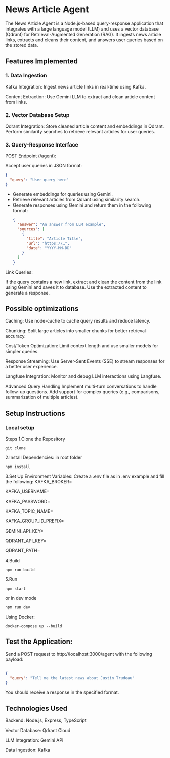 # News Article Agent
The News Article Agent is a Node.js-based query-response application that integrates with a large language model (LLM) and uses a vector database (Qdrant) for Retrieval-Augmented Generation (RAG). It ingests news article links, extracts and cleans their content, and answers user queries based on the stored data.

## Features Implemented
### 1. Data Ingestion
Kafka Integration:
Ingest news article links in real-time using Kafka.

Content Extraction:
Use Gemini LLM to extract and clean article content from links.

### 2. Vector Database Setup
Qdrant Integration:
Store cleaned article content and embeddings in Qdrant.
Perform similarity searches to retrieve relevant articles for user queries.

### 3. Query-Response Interface
POST Endpoint (/agent):

Accept user queries in JSON format:

```json
{
  "query": "User query here"
}
```
- Generate embeddings for queries using Gemini.
- Retrieve relevant articles from Qdrant using similarity search.
- Generate responses using Gemini and return them in the following format:
  ```json
  {
    "answer": "An answer from LLM example",
    "sources": [
      {
        "title": "Article Title",
        "url": "https://…",
        "date": "YYYY-MM-DD"
      }
    ]
  }
Link Queries:

If the query contains a new link, extract and clean the content from the link using Gemini and saves it to database.
Use the extracted content to generate a response.

## Possible optimizations
Caching:
Use node-cache to cache query results and reduce latency.

Chunking:
Split large articles into smaller chunks for better retrieval accuracy.

Cost/Token Optimization:
Limit context length and use smaller models for simpler queries.

Response Streaming:
Use Server-Sent Events (SSE) to stream responses for a better user experience.

Langfuse Integration:
Monitor and debug LLM interactions using Langfuse.

Advanced Query Handling
Implement multi-turn conversations to handle follow-up questions.
Add support for complex queries (e.g., comparisons, summarization of multiple articles).

## Setup Instructions

### Local setup
Steps
1.Clone the Repository
```
git clone
```
2.Install Dependencies:
in root folder
```
npm install
```
3.Set Up Environment Variables:
Create a .env file as in .env example and fill the following:
KAFKA_BROKER=

KAFKA_USERNAME=

KAFKA_PASSWORD=

KAFKA_TOPIC_NAME=

KAFKA_GROUP_ID_PREFIX=

GEMINI_API_KEY=

QDRANT_API_KEY=

QDRANT_PATH=

4.Build 
```
npm run build
```

5.Run

```
npm start
```

or in dev mode

```
npm run dev
```

Using Docker:

```
docker-compose up --build
```


## Test the Application:

Send a POST request to http://localhost:3000/agent with the following payload:

```json

{
  "query": "Tell me the latest news about Justin Trudeau"
}
```
You should receive a response in the specified format.

## Technologies Used
Backend: Node.js, Express, TypeScript

Vector Database: Qdrant Cloud

LLM Integration: Gemini API

Data Ingestion: Kafka



